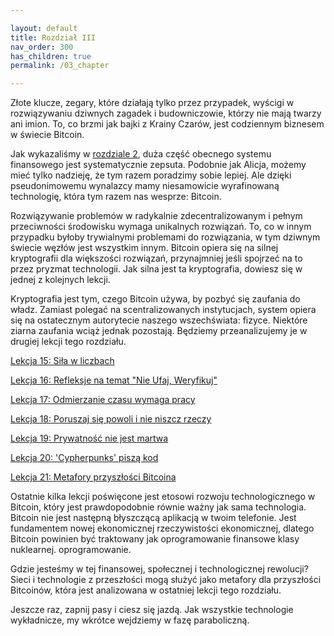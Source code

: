 ```yaml
---

layout: default
title: Rozdział III
nav_order: 300
has_children: true
permalink: /03_chapter

---
```


Złote klucze, zegary, które działają tylko przez przypadek, wyścigi w rozwiązywaniu dziwnych zagadek i budowniczowie, którzy nie mają twarzy ani imion. To, co brzmi jak bajki z Krainy Czarów, jest codziennym biznesem w świecie Bitcoin.

Jak wykazaliśmy w [rozdziale 2](/02_chapter), duża część obecnego systemu finansowego jest systematycznie zepsuta. Podobnie jak Alicja, możemy mieć tylko nadzieję, że tym razem poradzimy sobie lepiej. Ale dzięki pseudonimowemu wynalazcy mamy niesamowicie wyrafinowaną technologię, która tym razem nas wesprze: Bitcoin.

Rozwiązywanie problemów w radykalnie zdecentralizowanym i pełnym przeciwności środowisku wymaga unikalnych rozwiązań. To, co w innym przypadku byłoby trywialnymi problemami do rozwiązania, w tym dziwnym świecie węzłów jest wszystkim innym. Bitcoin opiera się na silnej kryptografii dla większości rozwiązań, przynajmniej jeśli spojrzeć na to przez pryzmat technologii. Jak silna jest ta kryptografia, dowiesz się w jednej z kolejnych lekcji.

Kryptografia jest tym, czego Bitcoin używa, by pozbyć się zaufania do władz. Zamiast polegać na scentralizowanych instytucjach, system opiera się na ostatecznym autorytecie naszego wszechświata: fizyce. Niektóre ziarna zaufania wciąż jednak pozostają. Będziemy przeanalizujemy je w drugiej lekcji tego rozdziału.

[Lekcja 15: Siła w liczbach](/21-lessons-pl/15)

[Lekcja 16: Refleksje na temat "Nie Ufaj, Weryfikuj"](/21-lessons-pl/16)

[Lekcja 17: Odmierzanie czasu wymaga pracy](/21-lessons-pl/17)

[Lekcja 18: Poruszaj się powoli i nie niszcz rzeczy](/21-lessons-pl/18)

[Lekcja 19: Prywatność nie jest martwa](/21-lessons-pl/19)

[Lekcja 20: 'Cypherpunks' piszą kod](/21-lessons-pl/20)

[Lekcja 21: Metafory przyszłości Bitcoina](/21-lessons-pl/21)

Ostatnie kilka lekcji poświęcone jest etosowi rozwoju technologicznego w Bitcoin, który jest prawdopodobnie równie ważny jak sama technologia. Bitcoin nie jest następną błyszczącą aplikacją w twoim telefonie. Jest fundamentem nowej ekonomicznej rzeczywistości ekonomicznej, dlatego Bitcoin powinien być traktowany jak oprogramowanie finansowe klasy nuklearnej. oprogramowanie.

Gdzie jesteśmy w tej finansowej, społecznej i technologicznej rewolucji? Sieci i technologie z przeszłości mogą służyć jako metafory dla przyszłości Bitcoinów, która jest analizowana w ostatniej lekcji tego rozdziału.

Jeszcze raz, zapnij pasy i ciesz się jazdą. Jak wszystkie technologie wykładnicze, my wkrótce wejdziemy w fazę paraboliczną.